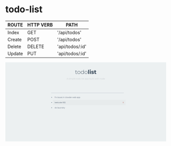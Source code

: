 # todo-list

| ROUTE  | HTTP VERB | PATH            |
| ------ | --------- | --------------- |
| Index  | GET       | '/api/todos'    |
| Create | POST      | '/api/todos'    |
| Delete | DELETE    | 'api/todos/:id' |
| Update | PUT       | 'api/todos/:id' |



![homepage](./hp.png)